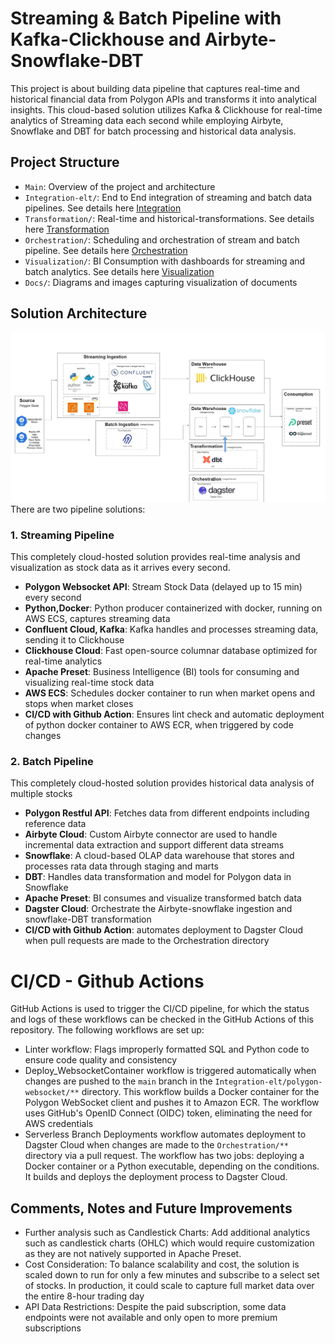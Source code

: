 # Streaming & Batch Pipeline with Kafka-Clickhouse and Airbyte-Snowflake-DBT
This project is about building data pipeline that captures real-time and historical financial data from Polygon APIs and transforms it into analytical insights. This cloud-based solution utilizes Kafka & Clickhouse for real-time analytics of Streaming data each second while employing Airbyte, Snowflake and DBT for batch processing and historical data analysis.  

## Project Structure
- `Main`: Overview of the project and architecture 
- `Integration-elt/`: End to End integration of streaming and batch data pipelines. See details here [Integration](/Integration-elt/README.md)
- `Transformation/`: Real-time and historical-transformations. See details here [Transformation](/Transformation/README.md)
- `Orchestration/`: Scheduling and orchestration of stream and batch pipeline. See details here [Orchestration](/Orchestration/README.md)
- `Visualization/`: BI Consumption with dashboards for streaming and batch analytics. See details here [Visualization](/Visualization/README.md) 
- `Docs/`: Diagrams and images capturing visualization of documents

## Solution Architecture
![solution architecture](/Docs/Polygon_Solution_Architecture.jpg)
There are two pipeline solutions:

### 1. Streaming Pipeline
This completely cloud-hosted solution provides real-time analysis and visualization as stock data as it arrives every second.
- **Polygon Websocket API**: Stream Stock Data (delayed up to 15 min) every second
- **Python,Docker**: Python producer containerized with docker, running on AWS ECS, captures streaming data
- **Confluent Cloud, Kafka**: Kafka handles and processes streaming data, sending it to Clickhouse
- **Clickhouse Cloud**: Fast open-source columnar database optimized for real-time analytics
- **Apache Preset**: Business Intelligence (BI) tools for consuming and visualizing real-time stock data
- **AWS ECS**: Schedules docker container to run when market opens and stops when market closes
- **CI/CD with Github Action**: Ensures lint check and automatic deployment of python docker container to AWS ECR, when triggered by code changes

### 2. Batch Pipeline
This completely cloud-hosted solution provides historical data analysis of multiple stocks
- **Polygon Restful API**: Fetches data from different endpoints including reference data
- **Airbyte Cloud**: Custom Airbyte connector are used to handle incremental data extraction and support different data streams
- **Snowflake**: A cloud-based OLAP data warehouse that stores and processes rata data through staging and marts
- **DBT**: Handles data transformation and model for Polygon data in Snowflake
- **Apache Preset**: BI consumes and visualize transformed batch data
- **Dagster Cloud**: Orchestrate the Airbyte-snowflake ingestion and snowflake-DBT transformation
- **CI/CD with Github Action**: automates deployment to Dagster Cloud when pull requests are made to the Orchestration directory

# CI/CD - Github Actions
GitHub Actions is used to trigger the CI/CD pipeline, for which the status and logs of these workflows can be checked in the GitHub Actions of this repository. The following workflows are set up:
- Linter workflow: Flags improperly formatted SQL and Python code to ensure code quality and consistency
- Deploy_WebsocketContainer workflow is triggered automatically when changes are pushed to the `main` branch in the `Integration-elt/polygon-websocket/**` directory. This workflow builds a Docker container for the Polygon WebSocket client and pushes it to Amazon ECR. The workflow uses GitHub's OpenID Connect (OIDC) token, eliminating the need for AWS credentials
- Serverless Branch Deployments workflow automates deployment to Dagster Cloud when changes are made to the `Orchestration/**` directory via a pull request. The workflow has two jobs: deploying a Docker container or a Python executable, depending on the conditions. It builds and deploys the deployment process to Dagster Cloud.

## Comments, Notes and Future Improvements
- Further analysis such as Candlestick Charts: Add additional analytics such as candlestick charts (OHLC) which would require customization as they are not natively supported in Apache Preset. 
- Cost Consideration: To balance scalability and cost, the solution is scaled down to run for only a few minutes and subscribe to a select set of stocks. In production, it could scale to capture full market data over the entire 8-hour trading day
- API Data Restrictions: Despite the paid subscription, some data endpoints were not available and only open to more premium subscriptions